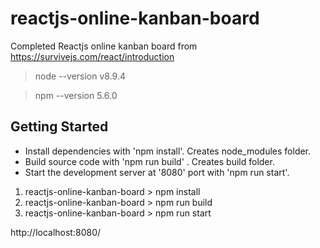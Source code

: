 # reactjs-online-kanban-board
Completed Reactjs online kanban board from https://survivejs.com/react/introduction

> node --version
v8.9.4

> npm --version
5.6.0

## Getting Started

- Install dependencies with 'npm install'. Creates node_modules folder.
- Build source code with 'npm run build' . Creates build folder.
- Start the development server at '8080' port with 'npm run start'. 

1. reactjs-online-kanban-board > npm install 
2. reactjs-online-kanban-board > npm run build
3. reactjs-online-kanban-board > npm run start

http://localhost:8080/

